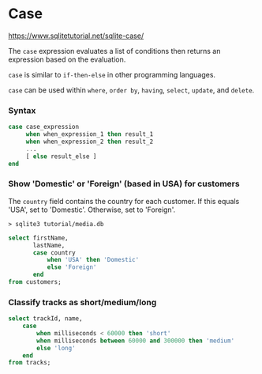 # Case

https://www.sqlitetutorial.net/sqlite-case/

The `case` expression evaluates a list of conditions then returns an expression based on the evaluation.

`case` is similar to `if-then-else` in other programming languages.

`case` can be used within `where`, `order by`, `having`, `select`, `update`, and `delete`.

### Syntax
```sql
case case_expression
     when when_expression_1 then result_1
     when when_expression_2 then result_2
     ...
     [ else result_else ]
end
```

### Show 'Domestic' or 'Foreign' (based in USA) for customers

The `country` field contains the country for each customer. If this equals 'USA', set to 'Domestic'. Otherwise, set to 'Foreign'.

`> sqlite3 tutorial/media.db`
```sql
select firstName,
       lastName,
       case country
           when 'USA' then 'Domestic'
           else 'Foreign'
       end
from customers;
```

### Classify tracks as short/medium/long
```sql
select trackId, name,
    case
        when milliseconds < 60000 then 'short'
        when milliseconds between 60000 and 300000 then 'medium'
        else 'long'
    end
from tracks;
```
